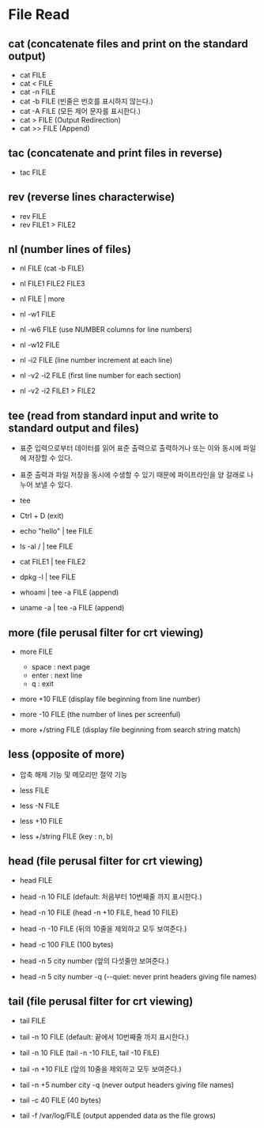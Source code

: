 # File Read

## cat (concatenate files and print on the standard output)

- cat FILE
- cat < FILE
- cat -n FILE
- cat -b FILE (빈줄은 번호를 표시하지 않는다.)
- cat -A FILE (모든 제어 문자를 표시한다.)
- cat > FILE (Output Redirection)
- cat >> FILE (Append)

## tac (concatenate and print files in reverse)

- tac FILE

## rev (reverse lines characterwise)

- rev FILE
- rev FILE1 > FILE2

## nl (number lines of files)

- nl FILE (cat -b FILE)
- nl FILE1 FILE2 FILE3
- nl FILE | more

- nl -w1 FILE
- nl -w6 FILE (use NUMBER columns for line numbers)
- nl -w12 FILE

- nl -i2 FILE (line number increment at each line)
- nl -v2 -i2 FILE (first line number for each section)
- nl -v2 -i2 FILE1 > FILE2

## tee (read from standard input and write to standard output and files)

- 표준 입력으로부터 데이터를 읽어 표준 출력으로 출력하거나 또는 이와 동시에 파일에 저장할 수 있다.
- 표준 출력과 파일 저장을 동시에 수생할 수 있기 때문에 파이프라인을 양 갈래로 나누어 보낼 수 있다.

- tee
- Ctrl + D (exit)

- echo "hello" | tee FILE

- ls -al / | tee FILE
- cat FILE1 | tee FILE2

- dpkg -l | tee FILE
- whoami | tee -a FILE (append)
- uname -a | tee -a FILE (append)

## more (file perusal filter for crt viewing)

- more FILE
  - space : next page
  - enter : next line
  - q : exit

- more +10 FILE (display file beginning from line number)
- more -10 FILE (the number of lines per screenful)
- more +/string FILE (display file beginning from search string match)

## less (opposite of more)

- 압축 해제 기능 및 메모리만 절약 기능
- less FILE
- less -N FILE

- less +10 FILE
- less +/string FILE (key : n, b)

## head (file perusal filter for crt viewing)

- head FILE
- head -n 10 FILE (default: 처음부터 10번째줄 까지 표시한다.)
- head -n 10 FILE (head -n +10 FILE, head 10 FILE)
- head -n -10 FILE (뒤의 10줄을 제외하고 모두 보여준다.)
- head -c 100 FILE (100 bytes)

- head -n 5 city number (앞의 다섯줄만 보여준다.)
- head -n 5 city number -q (--quiet: never print headers giving file names)

## tail (file perusal filter for crt viewing)

- tail FILE
- tail -n 10 FILE (default: 끝에서 10번째줄 까지 표시한다.)
- tail -n 10 FILE (tail -n -10 FILE, tail -10 FILE)
- tail -n +10 FILE (앞의 10줄을 제외하고 모두 보여준다.)
- tail -n +5 number city -q (never output headers giving file names)
- tail -c 40 FILE (40 bytes)

- tail -f /var/log/FILE (output appended data as the file grows)